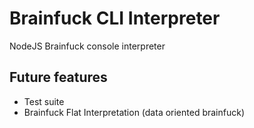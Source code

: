 # Brainfuck CLI Interpreter
NodeJS Brainfuck console interpreter

## Future features
* Test suite
* Brainfuck Flat Interpretation (data oriented brainfuck)